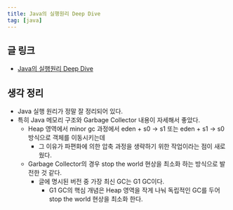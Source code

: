 ```yaml
---
title: Java의 실행원리 Deep Dive
tag: [java]
---
```

## 글 링크
- [Java의 실행원리 Deep Dive](https://code-run.tistory.com/61#2.3.4.%20Garbage%20Collector%C2%A0)
## 생각 정리
- Java 실행 원리가 정말 잘 정리되어 있다.
- 특히 Java 메모리 구조와 Garbage Collector 내용이 자세해서 좋았다.
  - Heap 영역에서 minor gc 과정에서 eden + s0 -> s1 또는 eden + s1 -> s0 방식으로 객체를 이동시키는데
    - 그 이유가 파편화에 의한 압축 과정을 생략하기 위한 작업이라는 점이 새로웠다.
  - Garbage Collector의 경우 stop the world 현상을 최소화 하는 방식으로 발전한 것 같다.
    - 글에 명시된 버전 중 가장 최신 GC는 G1 GC이다.
      - G1 GC의 핵심 개념은 Heap 영역을 작게 나눠 독립적인 GC를 두어 stop the world 현상을 최소화 한다.